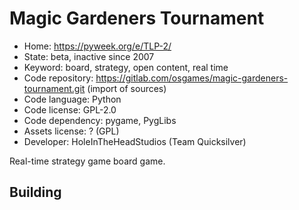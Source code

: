 # Magic Gardeners Tournament

- Home: https://pyweek.org/e/TLP-2/
- State: beta, inactive since 2007
- Keyword: board, strategy, open content, real time
- Code repository: https://gitlab.com/osgames/magic-gardeners-tournament.git (import of sources)
- Code language: Python
- Code license: GPL-2.0
- Code dependency: pygame, PygLibs
- Assets license: ? (GPL)
- Developer: HoleInTheHeadStudios (Team Quicksilver)

Real-time strategy game board game.

## Building
